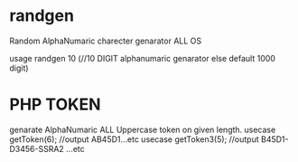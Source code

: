 # randgen
Random AlphaNumaric charecter genarator ALL OS


usage randgen 10 (//10 DIGIT alphanumaric genarator else default 1000 digit)


# PHP TOKEN
  genarate AlphaNumaric ALL Uppercase token on given length.
  usecase getToken(6); //output AB45D1...etc
   usecase getToken3(5); //output B45D1-D3456-SSRA2 ...etc
